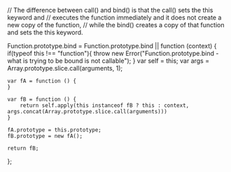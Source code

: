 // The difference between call() and bind() is that the call() sets the this keyword and
// executes the function immediately and it does not create a new copy of the function,
// while the bind() creates a copy of that function and sets the this keyword.

Function.prototype.bind = Function.prototype.bind || function (context) {
    if(typeof this !== "function"){
    	throw new Error("Function.prototype.bind - what is trying to be bound is not callable");
    }
	var self = this;
	var args = Array.prototype.slice.call(arguments, 1);
	
	var fA = function () {
	}
	
	var fB = function () {
		return self.apply(this instanceof fB ? this : context, args.concat(Array.prototype.slice.call(arguments)))
	}
	
	fA.prototype = this.prototype;
	fB.prototype = new fA();
	
	return fB;
};
